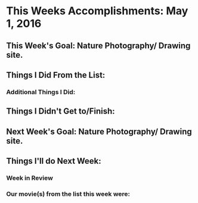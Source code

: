 # This Weeks Accomplishments: May 1, 2016

## This Week's Goal: Nature Photography/ Drawing site.

## Things I Did From the List:

### Additional Things I Did:

## Things I Didn't Get to/Finish:

## Next Week's Goal: Nature Photography/ Drawing site.

## Things I'll do Next Week:

### Week in Review

### Our movie(s) from the list this week were:
